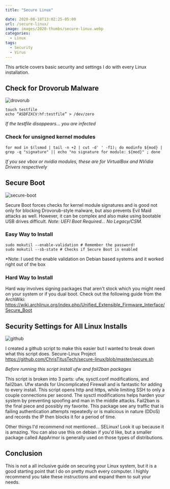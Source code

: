 ```yaml
---
title: "Secure Linux"

date: 2020-08-18T13:02:25-05:00
url: /secure-linux/
image: images/2020-thumbs/secure-linux.webp
categories:
  - Linux
tags:
  - Security
  - Virus
---
```

This article covers basic security and settings I do with every Linux installation.
<!--more-->

## Check for Drovorub Malware

![drovorub](/images/2020/drovorub/drovorub.webp)

```
touch testfile
echo “ASDFZXCV:hf:testfile” > /dev/zero
```
*If the testfile disappears... you are infected* 

### Check for unsigned kernel modules

```
for mod in $(lsmod | tail -n +2 | cut -d' ' -f1); do modinfo ${mod} | grep -q "signature" || echo "no signature for module: ${mod}" ; done
```
*If you see vbox or nvidia modules, these are for VirtualBox and NVidia Drivers respectively*

## Secure Boot

![secure-boot](/images/2020/drovorub/secure-boot.webp)

Secure Boot forces checks for kernel module signatures and is good not only for blocking Drovorub-style malware, but also prevents Evil Maid attacks as well. However, it can be complex and also make using bootable USB drives difficult. _Note: UEFI Boot Required... No Legacy/CSM._

### Easy Way to Install

```
sudo mokutil --enable-validation # Remember the password!
sudo mokutil --sb-state # Checks if Secure Boot is enabled
```
*Note: I used the enable validation on Debian based systems and it worked right out of the box

### Hard Way to Install

Hard way involves signing packages that aren't stock which you might need on your system or if you dual boot. Check out the following guide from the ArchWiki: <https://wiki.archlinux.org/index.php/Unified_Extensible_Firmware_Interface/Secure_Boot>

## Security Settings for All Linux Installs

![github](/images/github.webp)

I created a github script to make this easier but I wanted to break down what this script does. Secure-Linux Project <https://github.com/ChrisTitusTech/secure-linux/blob/master/secure.sh>

*Before running this script install ufw and fail2ban packages*

This script is broken into 3 parts: ufw, sysctl.conf modifications, and fail2ban. Ufw stands for Uncomplicated Firewall and is fantastic for adding to every install. This script opens http and https, while limiting SSH to only a couple connections per second. The sysctl modifications helps harden your system by preventing spoofing and man in the middle attacks. Fail2ban is the final piece and possibly my favorite. This package see any traffic that is failing authentication attempts repeatedly or is malicious in nature (DDoS) and records the IP then blocks it for a period of time.

Other things I'd recommend not mentioned... SELinux! Look it up because it is amazing. You can also use this on debian if you'd like, but a smaller package called AppArmor is generally used on those types of distributions. 

## Conclusion

This is not a all inclusive guide on securing your Linux system, but it is a good starting point that I do on pretty much every computer. I highly recommend you take these instructions and expand them to suit your needs. 

